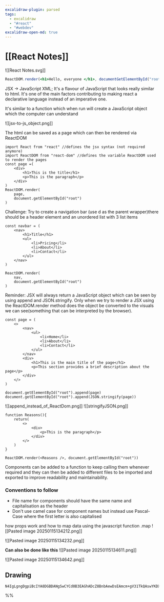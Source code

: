 ```yaml
---
excalidraw-plugin: parsed
tags:
  - excalidraw
  - "#react"
  - "#webdev"
excalidraw-open-md: true
---
```

# [[React Notes]]

![[React Notes.svg]]


```jsx
ReactDOM.render(<h1>Hello, everyone </h1>, documentGetElementById("root"))
```

JSX -> JavaScript XML; It's a flavour of JavaScript that looks really similar to html. It's one of the main factors contributing to making react a declarative language instead of an imperative one.

It's similar to a function which when run will create a JavaScript object which the computer can understand 

![[jsx-to-js_object.png]]


The html can be saved as a page which can then be rendered via ReactDOM

```JSX
import React from "react" //defines the jsx syntax (not required anymore)
import ReactDOM from "react-dom" //defines the variable ReactDOM used to render the pages
const page =(
	<div>
		<h1>This is the title</h1>
		<p>This is the paragraph</p>
	</div>
)
ReactDOM.render(
	page,
	document.getElementById("root")
)
```

Challenge: Try to create a navigation bar (use d as the parent wrapper)there should be a header element and an unordered list with 3 list items

```JSX
const navbar = (
	<nav>
		<h1>Title</h1>
		<ul>
			<li>Pricing</li>
			<li>About</li>
			<li>Contact</li>
		</ul>	
	</nav>
)

ReactDOM.render(
	nav,
	document.getElementById("root")
)
```


Reminder: JSX will always return a JavaScript object which can be seen by using append and JSON.stringify. Only when we try to render a JSX using the ReactDOM.render method does the object be converted to the visuals we can see(something that can be interpreted by the browser).
```JSX
const page = (
	<>
		<nav>
			<ul>
				<li>Home</li>
				<li>About</li>
				<li>Contact</li>
			</ul>
		</nav>
		<div>
			<h1>This is the main title of the page</h1>
			<p>This section provides a brief description about the page</p>
		</div>
	</>
)

document.getElementById("root").append(page)
document.getElementById("root").append(JSON.stringify(page))

```

![[append_instead_of_ReactDom.png]] 
![[stringifyJSON.png]]



```JSX
function Reasons(){
	return(
		<>
			<div>
				<p>This is the paragraph</p>
			</div>
		</>
	)
}

ReactDOM.render(<Reasons />, document.getElementById("root"))
```


Components can be added to a function to keep calling them whenever required and they can then be added to different files to be imported and exported to improve readability and maintainability.

### Conventions to follow
- File name for components should have the same name and capitalisation as the header 
- Don't use camel case for component names but instead use Pascal-Case where the first letter is also capitalised




how props work and how to map data using the javascript function .map
![[Pasted image 20250115134212.png]]


![[Pasted image 20250115134232.png]]


**Can also be done like this**
![[Pasted image 20250115134611.png]]

![[Pasted image 20250115134642.png]]
## Drawing
```compressed-json
N4IgLgngDgpiBcIYA8DGBDANgSwCYCd0B3EAGhADcZ8BnbAewDsEAmcm+gV31TkQAswYKDXgB6MQHNsYfpwBGAOlT0AtmIBeNCtlQbs6RmPry6uA4wC0KDDgLFLUTJ2lH8MTDHQ0YNMWHRJMRZFADZFAHYyJE9VGEYwGgQAbQBdcnQoKABlALA+UEl8PGzsDT5GTkxMch0YIgAhdFQAayKuRlwAYXpMenwEEABiADMx8ZAAX0mgA
```
%%

